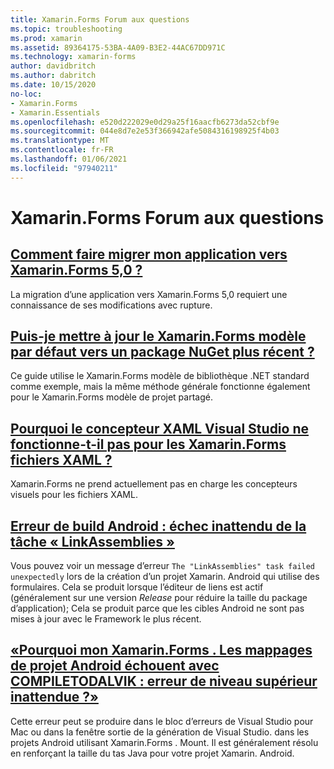 ```yaml
---
title: Xamarin.Forms Forum aux questions
ms.topic: troubleshooting
ms.prod: xamarin
ms.assetid: 89364175-53BA-4A09-B3E2-44AC67DD971C
ms.technology: xamarin-forms
author: davidbritch
ms.author: dabritch
ms.date: 10/15/2020
no-loc:
- Xamarin.Forms
- Xamarin.Essentials
ms.openlocfilehash: e520d222029e0d29a25f16aacfb6273da52cbf9e
ms.sourcegitcommit: 044e8d7e2e53f366942afe5084316198925f4b03
ms.translationtype: MT
ms.contentlocale: fr-FR
ms.lasthandoff: 01/06/2021
ms.locfileid: "97940211"
---
```

# <a name="no-locxamarinforms-frequently-asked-questions"></a>Xamarin.Forms Forum aux questions

## <a name="how-do-i-migrate-my-app-to-no-locxamarinforms-50"></a>[Comment faire migrer mon application vers Xamarin.Forms 5,0 ?](forms5-migration.md)

La migration d’une application vers Xamarin.Forms 5,0 requiert une connaissance de ses modifications avec rupture.

## <a name="can-i-update-the-no-locxamarinforms-default-template-to-a-newer-nuget-package"></a>[Puis-je mettre à jour le Xamarin.Forms modèle par défaut vers un package NuGet plus récent ?](update-forms-template.md)

Ce guide utilise le Xamarin.Forms modèle de bibliothèque .NET standard comme exemple, mais la même méthode générale fonctionne également pour le Xamarin.Forms modèle de projet partagé.

## <a name="why-doesnt-the-visual-studio-xaml-designer-work-for-no-locxamarinforms-xaml-files"></a>[Pourquoi le concepteur XAML Visual Studio ne fonctionne-t-il pas pour les Xamarin.Forms fichiers XAML ?](forms-xaml-designer.md)

Xamarin.Forms ne prend actuellement pas en charge les concepteurs visuels pour les fichiers XAML.

## <a name="android-build-error-the-linkassemblies-task-failed-unexpectedly"></a>[Erreur de build Android : échec inattendu de la tâche « LinkAssemblies »](android-linkassemblies-error.md)

Vous pouvez voir un message d’erreur `The "LinkAssemblies" task failed unexpectedly` lors de la création d’un projet Xamarin. Android qui utilise des formulaires. Cela se produit lorsque l’éditeur de liens est actif (généralement sur une version *Release* pour réduire la taille du package d’application); Cela se produit parce que les cibles Android ne sont pas mises à jour avec le Framework le plus récent.

## <a name="why-does-my-no-locxamarinformsmaps-android-project-fail-with-compiletodalvik--unexpected-top-level-error"></a>[«Pourquoi mon Xamarin.Forms . Les mappages de projet Android échouent avec COMPILETODALVIK : erreur de niveau supérieur inattendue ?»](maps-compiletodalvik-error.md)

Cette erreur peut se produire dans le bloc d’erreurs de Visual Studio pour Mac ou dans la fenêtre sortie de la génération de Visual Studio. dans les projets Android utilisant Xamarin.Forms . Mount. Il est généralement résolu en renforçant la taille du tas Java pour votre projet Xamarin. Android.
